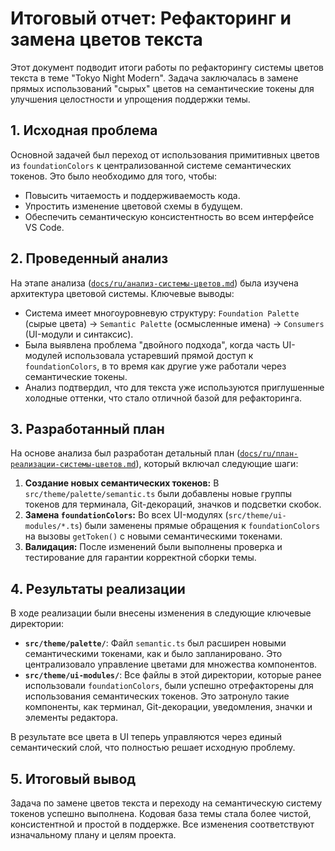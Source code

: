 # Итоговый отчет: Рефакторинг и замена цветов текста

Этот документ подводит итоги работы по рефакторингу системы цветов текста в теме "Tokyo Night Modern". Задача заключалась в замене прямых использований "сырых" цветов на семантические токены для улучшения целостности и упрощения поддержки темы.

## 1. Исходная проблема

Основной задачей был переход от использования примитивных цветов из `foundationColors` к централизованной системе семантических токенов. Это было необходимо для того, чтобы:

- Повысить читаемость и поддерживаемость кода.
- Упростить изменение цветовой схемы в будущем.
- Обеспечить семантическую консистентность во всем интерфейсе VS Code.

## 2. Проведенный анализ

На этапе анализа ([`docs/ru/анализ-системы-цветов.md`](docs/ru/анализ-системы-цветов.md)) была изучена архитектура цветовой системы. Ключевые выводы:

- Система имеет многоуровневую структуру: `Foundation Palette` (сырые цвета) -> `Semantic Palette` (осмысленные имена) -> `Consumers` (UI-модули и синтаксис).
- Была выявлена проблема "двойного подхода", когда часть UI-модулей использовала устаревший прямой доступ к `foundationColors`, в то время как другие уже работали через семантические токены.
- Анализ подтвердил, что для текста уже используются приглушенные холодные оттенки, что стало отличной базой для рефакторинга.

## 3. Разработанный план

На основе анализа был разработан детальный план ([`docs/ru/план-реализации-системы-цветов.md`](docs/ru/план-реализации-системы-цветов.md)), который включал следующие шаги:

1. **Создание новых семантических токенов:** В `src/theme/palette/semantic.ts` были добавлены новые группы токенов для терминала, Git-декораций, значков и подсветки скобок.
2. **Замена `foundationColors`:** Во всех UI-модулях (`src/theme/ui-modules/*.ts`) были заменены прямые обращения к `foundationColors` на вызовы `getToken()` с новыми семантическими токенами.
3. **Валидация:** После изменений были выполнены проверка и тестирование для гарантии корректной сборки темы.

## 4. Результаты реализации

В ходе реализации были внесены изменения в следующие ключевые директории:

- **`src/theme/palette/`**: Файл `semantic.ts` был расширен новыми семантическими токенами, как и было запланировано. Это централизовало управление цветами для множества компонентов.
- **`src/theme/ui-modules/`**: Все файлы в этой директории, которые ранее использовали `foundationColors`, были успешно отрефакторены для использования семантических токенов. Это затронуло такие компоненты, как терминал, Git-декорации, уведомления, значки и элементы редактора.

В результате все цвета в UI теперь управляются через единый семантический слой, что полностью решает исходную проблему.

## 5. Итоговый вывод

Задача по замене цветов текста и переходу на семантическую систему токенов успешно выполнена. Кодовая база темы стала более чистой, консистентной и простой в поддержке. Все изменения соответствуют изначальному плану и целям проекта.
